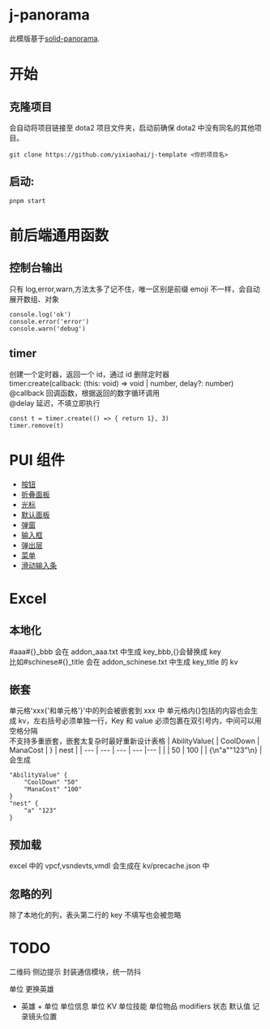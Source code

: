 # j-panorama

此模版基于[solid-panorama](https://github.com/RobinCodeX/solid-panorama).

# 开始

## 克隆项目

会自动将项目链接至 dota2 项目文件夹，启动前确保 dota2 中没有同名的其他项目。

```
git clone https://github.com/yixiaohai/j-template <你的项目名>
```

## 启动:

```
pnpm start
```

# 前后端通用函数

## 控制台输出

只有 log,error,warn,方法太多了记不住，唯一区别是前缀 emoji 不一样，会自动展开数组、对象

```
console.log('ok')
console.error('error')
console.warn('debug')
```

## timer

创建一个定时器，返回一个 id，通过 id 删除定时器  
timer.create(callback: (this: void) => void | number, delay?: number)  
@callback 回调函数，根据返回的数字循环调用  
@delay 延迟，不填立即执行

```
const t = timer.create(() => { return 1}, 3)
timer.remove(t)
```

# PUI 组件

-   [按钮](src/panorama/components/button/index.md)
-   [折叠面板](src/panorama/components/collapse/index.md)
-   [光标](src/panorama/components/cursor/index.md)
-   [默认面板](src/panorama/components/default_ui/index.md)
-   [弹窗](src/panorama/components/dialog/index.md)
-   [输入框](src/panorama/components/input/index.md)
-   [弹出层](src/panorama/components/layer/index.md)
-   [菜单](src/panorama/components/menu/index.md)
-   [滑动输入条](src/panorama/components/slider/index.md)

# Excel

## 本地化

\#aaa\#{}\_bbb 会在 addon_aaa.txt 中生成 key_bbb,{}会替换成 key  
比如\#schinese\#{}\_title 会在 addon_schinese.txt 中生成 key_title 的 kv

## 嵌套

单元格'xxx{'和单元格'}'中的列会被嵌套到 xxx 中
单元格内{}包括的内容也会生成 kv，左右括号必须单独一行，Key 和 value 必须包裹在双引号内，中间可以用空格分隔  
不支持多重嵌套，嵌套太复杂时最好重新设计表格
| AbilityValue{ | CoolDown | ManaCost | } | nest |
| --- | --- | --- | --- |--- |
| | 50 | 100 | | {\n"a""123"\n} |
会生成

```
"AbilityValue" {
    "CoolDown" "50"
    "ManaCost" "100"
}
"nest" {
    "a" "123"
}
```

## 预加载

excel 中的 vpcf,vsndevts,vmdl 会生成在 kv/precache.json 中

## 忽略的列

除了本地化的列，表头第二行的 key 不填写也会被忽略

# TODO

二维码
侧边提示
封装通信模块，统一防抖

单位
更换英雄

-   英雄 + 单位
    单位信息 单位 KV
    单位技能 单位物品
    modifiers 状态
    默认值 记录镜头位置 
